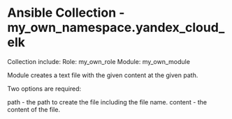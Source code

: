 # Ansible Collection - my_own_namespace.yandex_cloud_elk

Collection include:
Role: my_own_role
Module: my_own_module

Module creates a text file with the given content at the given path.

Two options are required:

  path - the path to create the file including the file name.
  content - the content of the file.
